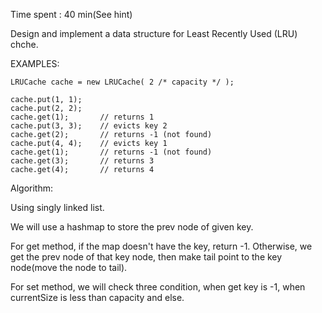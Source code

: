 Time spent :  40 min(See hint)

Design and implement a data structure for Least Recently Used (LRU) chche.

EXAMPLES:

```
LRUCache cache = new LRUCache( 2 /* capacity */ );

cache.put(1, 1);
cache.put(2, 2);
cache.get(1);       // returns 1
cache.put(3, 3);    // evicts key 2
cache.get(2);       // returns -1 (not found)
cache.put(4, 4);    // evicts key 1
cache.get(1);       // returns -1 (not found)
cache.get(3);       // returns 3
cache.get(4);       // returns 4
```

Algorithm:

Using singly linked list.

We will use a hashmap to store the prev node of given key.

For get method, if the map doesn't have the key, return -1. Otherwise, we get the prev node of that key node, then make tail point to the key node(move the node to tail).

For set method, we will check three condition, when get key is -1, when currentSize is less than capacity and else.